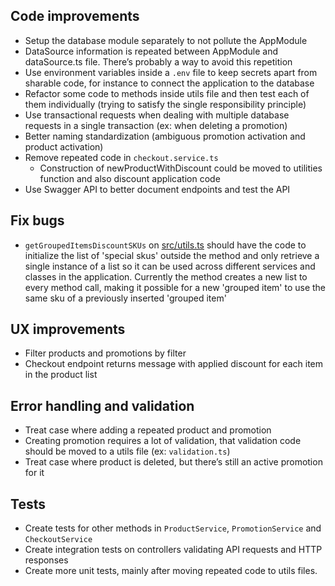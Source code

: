 ## Code improvements

- Setup the database module separately to not pollute the AppModule
- DataSource information is repeated between AppModule and dataSource.ts file. There’s probably a way to avoid this repetition
- Use environment variables inside a `.env` file to keep secrets apart from sharable code, for instance to connect the application to the database
- Refactor some code to methods inside utils file and then test each of them individually (trying to satisfy the single responsibility principle)
- Use transactional requests when dealing with multiple database requests in a single transaction (ex: when deleting a promotion)
- Better naming standardization (ambiguous promotion activation and product activation)
- Remove repeated code in `checkout.service.ts`
  - Construction of newProductWithDiscount could be moved to utilities function and also discount application code
- Use Swagger API to better document endpoints and test the API

## Fix bugs

- `getGroupedItemsDiscountSKUs` on [src/utils.ts](https://github.com/avpalmeira/checkout-api/blob/master/src/utils.ts) should have the code to initialize the list of 'special skus' outside the method and only retrieve a single instance of a list so it can be used across different services and classes in the application. Currently the method creates a new list to every method call, making it possible for a new 'grouped item' to use the same sku of a previously inserted 'grouped item'

## UX improvements

- Filter products and promotions by filter
- Checkout endpoint returns message with applied discount for each item in the product list

## Error handling and validation

- Treat case where adding a repeated product and promotion
- Creating promotion requires a lot of validation, that validation code should be moved to a utils file (ex: `validation.ts`)
- Treat case where product is deleted, but there’s still an active promotion for it

## Tests

- Create tests for other methods in `ProductService`, `PromotionService` and `CheckoutService`
- Create integration tests on controllers validating API requests and HTTP responses
- Create more unit tests, mainly after moving repeated code to utils files.
